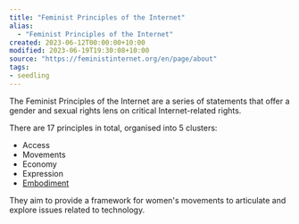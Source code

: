 ```yaml
---
title: "Feminist Principles of the Internet"
alias:
  - "Feminist Principles of the Internet"
created: 2023-06-12T00:00:00+10:00
modified: 2023-06-19T19:30:08+10:00
source: "https://feministinternet.org/en/page/about"
tags:
- seedling
---
```


The Feminist Principles of the Internet  are a series of statements that offer a gender and sexual rights lens on critical Internet-related rights.

There are 17 principles in total, organised into 5 clusters:
- Access
- Movements
- Economy
- Expression
- [Embodiment](notes/embodiment.md)

They aim to provide a framework for women's movements to articulate and explore issues related to technology.
